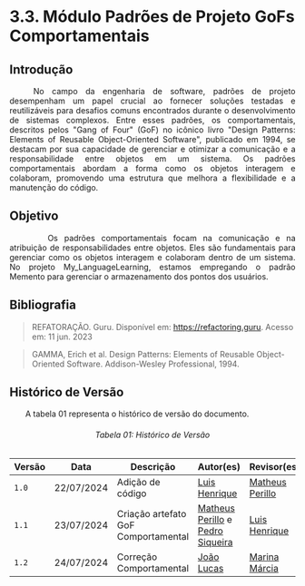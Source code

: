 # **3.3. Módulo Padrões de Projeto GoFs Comportamentais**

## **Introdução**

<p align="justify">
&emsp;&emsp; No campo da engenharia de software, padrões de projeto desempenham um papel crucial ao fornecer soluções testadas e reutilizáveis para desafios comuns encontrados durante o desenvolvimento de sistemas complexos. Entre esses padrões, os comportamentais, descritos pelos "Gang of Four" (GoF) no icônico livro "Design Patterns: Elements of Reusable Object-Oriented Software", publicado em 1994, se destacam por sua capacidade de gerenciar e otimizar a comunicação e a responsabilidade entre objetos em um sistema. Os padrões comportamentais abordam a forma como os objetos interagem e colaboram, promovendo uma estrutura que melhora a flexibilidade e a manutenção do código.
</p>

## **Objetivo**

<p align="justify">
&emsp;&emsp;&emsp;&emsp; Os padrões comportamentais focam na comunicação e na atribuição de responsabilidades entre objetos. Eles são fundamentais para gerenciar como os objetos interagem e colaboram dentro de um sistema. No projeto My_LanguageLearning, estamos empregando o padrão Memento para gerenciar o armazenamento dos pontos dos usuários. 
</p>

## **Bibliografia**

> REFATORAÇÃO. Guru. Disponível em: https://refactoring.guru. Acesso em: 11 jun. 2023

> GAMMA, Erich et al. Design Patterns: Elements of Reusable Object-Oriented Software. Addison-Wesley Professional, 1994.

## **Histórico de Versão**

<p align="justify">
&emsp;&emsp;A tabela 01 representa o histórico de versão do documento.
</p>

<h6 align="center">Tabela 01: Histórico de Versão</h6>
<div align="center">

| Versão | Data       | Descrição                           | Autor(es)                                                                                            | Revisor(es)                                          |
| ------ | ---------- | ----------------------------------- | ---------------------------------------------------------------------------------------------------- | ---------------------------------------------------- |
| `1.0`  | 22/07/2024 | Adição de código                    | [Luis Henrique](https://github.com/luishenrrique)                                                    | [Matheus Perillo](https://github.com/MatheusPerillo) |
| `1.1`  | 23/07/2024 | Criação artefato GoF Comportamental | [Matheus Perillo](https://github.com/MatheusPerillo) e [Pedro Siqueira](https://github.com/PedroSiq) | [Luis Henrique](https://github.com/luishenrrique)    |
| `1.2`  | 24/07/2024 | Correção Comportamental | [João Lucas](https://github.com/Jlmsousa) | [Marina Márcia](https://github.com/The-Boss-Nina)    |